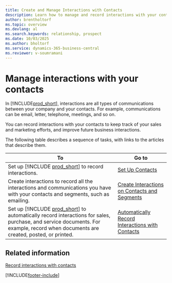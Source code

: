 ```yaml
---
title: Create and Manage Interactions with Contacts
description: Learn how to manage and record interactions with your contacts in Business Central to improve sales and marketing efforts.
author: brentholtorf
ms.topic: overview
ms.devlang: al
ms.search.keywords: relationship, prospect
ms.date: 10/03/2025
ms.author: bholtorf
ms.service: dynamics-365-business-central
ms.reviewer: v-soumramani
---
```


# Manage interactions with your contacts

In [!INCLUDE[prod_short](includes/prod_short.md)], interactions are all types of communications between your company and your contacts. For example, communications can be email, letter, telephone, meetings, and so on.

You can record interactions with your contacts to keep track of your sales and marketing efforts, and improve future business interactions.

The following table describes a sequence of tasks, with links to the articles that describe them.

| To | Go to |
|--|--|
| Set up [!INCLUDE [prod_short](includes/prod_short.md)] to record interactions. | [Set Up Contacts](marketing-setup-contacts.md) |
| Create interactions to record all the interactions and communications you have with your contacts and segments, such as emailing. | [Create Interactions on Contacts and Segments](marketing-how-create-interactions.md) |
| Set up [!INCLUDE [prod_short](includes/prod_short.md)] to automatically record interactions for sales, purchase, and service documents. For example, record when documents are created, posted, or printed. | [Automatically Record Interactions with Contacts](marketing-auto-record-interactions.md) |

## Related information

[Record interactions with contacts](marketing-interactions.md)  

[!INCLUDE[footer-include](includes/footer-banner.md)]